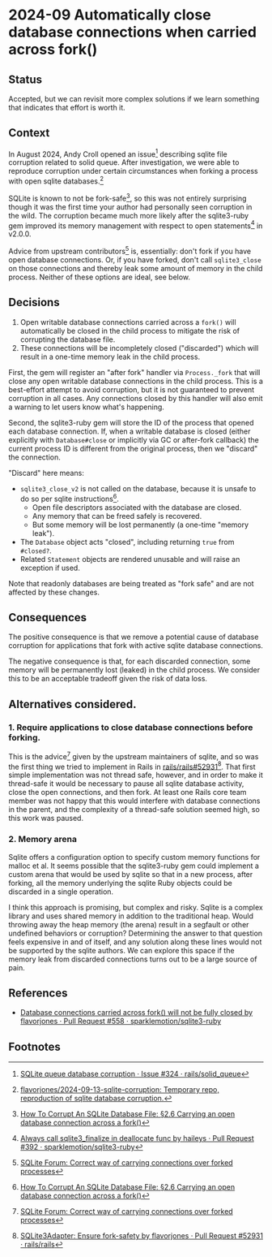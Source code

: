 
# 2024-09 Automatically close database connections when carried across fork()

## Status

Accepted, but we can revisit more complex solutions if we learn something that indicates that effort is worth it.


## Context

In August 2024, Andy Croll opened an issue[^issue] describing sqlite file corruption related to solid queue. After investigation, we were able to reproduce corruption under certain circumstances when forking a process with open sqlite databases.[^repro]

SQLite is known to not be fork-safe[^howto], so this was not entirely surprising though it was the first time your author had personally seen corruption in the wild. The corruption became much more likely after the sqlite3-ruby gem improved its memory management with respect to open statements[^gemleak] in v2.0.0.

Advice from upstream contributors[^advice] is, essentially: don't fork if you have open database connections. Or, if you have forked, don't call `sqlite3_close` on those connections and thereby leak some amount of memory in the child process. Neither of these options are ideal, see below.


## Decisions

1. Open writable database connections carried across a `fork()` will automatically be closed in the child process to mitigate the risk of corrupting the database file.
2. These connections will be incompletely closed ("discarded") which will result in a one-time memory leak in the child process.

First, the gem will register an "after fork" handler via `Process._fork` that will close any open writable database connections in the child process. This is a best-effort attempt to avoid corruption, but it is not guaranteed to prevent corruption in all cases. Any connections closed by this handler will also emit a warning to let users know what's happening.

Second, the sqlite3-ruby gem will store the ID of the process that opened each database connection. If, when a writable database is closed (either explicitly with `Database#close` or implicitly via GC or after-fork callback) the current process ID is different from the original process, then we "discard" the connection.

"Discard" here means:

- `sqlite3_close_v2` is not called on the database, because it is unsafe to do so per sqlite instructions[^howto].
  - Open file descriptors associated with the database are closed.
  - Any memory that can be freed safely is recovered.
  - But some memory will be lost permanently (a one-time "memory leak").
- The `Database` object acts "closed", including returning `true` from `#closed?`.
- Related `Statement` objects are rendered unusable and will raise an exception if used.

Note that readonly databases are being treated as "fork safe" and are not affected by these changes.


## Consequences

The positive consequence is that we remove a potential cause of database corruption for applications that fork with active sqlite database connections.

The negative consequence is that, for each discarded connection, some memory will be permanently lost (leaked) in the child process. We consider this to be an acceptable tradeoff given the risk of data loss.


## Alternatives considered.

### 1. Require applications to close database connections before forking.

This is the advice[^advice] given by the upstream maintainers of sqlite, and so was the first thing we tried to implement in Rails in [rails/rails#52931](https://github.com/rails/rails/pull/52931)[^before_fork]. That first simple implementation was not thread safe, however, and in order to make it thread-safe it would be necessary to pause all sqlite database activity, close the open connections, and then fork. At least one Rails core team member was not happy that this would interfere with database connections in the parent, and the complexity of a thread-safe solution seemed high, so this work was paused.

### 2. Memory arena

Sqlite offers a configuration option to specify custom memory functions for malloc et al. It seems possible that the sqlite3-ruby gem could implement a custom arena that would be used by sqlite so that in a new process, after forking, all the memory underlying the sqlite Ruby objects could be discarded in a single operation.

I think this approach is promising, but complex and risky. Sqlite is a complex library and uses shared memory in addition to the traditional heap. Would throwing away the heap memory (the arena) result in a segfault or other undefined behaviors or corruption? Determining the answer to that question feels expensive in and of itself, and any solution along these lines would not be supported by the sqlite authors. We can explore this space if the memory leak from discarded connections turns out to be a large source of pain.


## References

- [Database connections carried across fork() will not be fully closed by flavorjones · Pull Request #558 · sparklemotion/sqlite3-ruby](https://github.com/sparklemotion/sqlite3-ruby/pull/558)


## Footnotes

[^issue]: [SQLite queue database corruption · Issue #324 · rails/solid_queue](https://github.com/rails/solid_queue/issues/324)
[^repro]: [flavorjones/2024-09-13-sqlite-corruption: Temporary repo, reproduction of sqlite database corruption.](https://github.com/flavorjones/2024-09-13-sqlite-corruption)
[^howto]: [How To Corrupt An SQLite Database File: §2.6 Carrying an open database connection across a fork()](https://www.sqlite.org/howtocorrupt.html#_carrying_an_open_database_connection_across_a_fork_)
[^gemleak]: [Always call sqlite3_finalize in deallocate func by haileys · Pull Request #392 · sparklemotion/sqlite3-ruby](https://github.com/sparklemotion/sqlite3-ruby/pull/392)
[^advice]: [SQLite Forum: Correct way of carrying connections over forked processes](https://sqlite.org/forum/forumpost/1fa07728204567a0a136f442cb1c59e3117da96898b7fa3290b0063ae7f6f012)
[^before_fork]: [SQLite3Adapter: Ensure fork-safety by flavorjones · Pull Request #52931 · rails/rails](https://github.com/rails/rails/pull/52931#issuecomment-2351365601)
[^config]: [SQlite3 Configuration Options](https://www.sqlite.org/c3ref/c_config_covering_index_scan.html)
